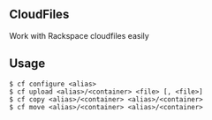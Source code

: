 ## CloudFiles

Work with Rackspace cloudfiles easily

## Usage

    $ cf configure <alias>
    $ cf upload <alias>/<container> <file> [, <file>]
    $ cf copy <alias>/<container> <alias>/<container>
    $ cf move <alias>/<container> <alias>/<container>
